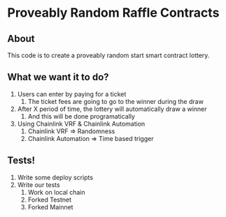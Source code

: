 # Proveably Random Raffle Contracts

## About

This code is to create a proveably random start smart contract lottery.

## What we want it to do?

1. Users can enter by paying for a ticket
   1. The ticket fees are going to go to the winner during the draw
2. After X period of time, the lottery will automatically draw a winner
   1. And this will be done programatically
3. Using Chainlink VRF & Chainlink Automation
   1. Chainlink VRF => Randomness
   2. Chainlink Automation => Time based trigger

## Tests!

1. Write some deploy scripts
2. Write our tests
   1. Work on local chain
   2. Forked Testnet
   3. Forked Mainnet
